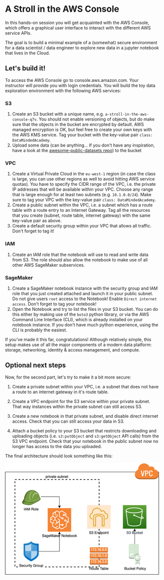 # A Stroll in the AWS Console

In this hands-on session you will get acquainted with the AWS Console, which offers a graphical user interface to interact with the different AWS service APIs. 

The goal is to build a minimal example of a (somewhat) secure environment for a data scientist / data engineer to explore new data in a jupyter notebook that lives in the Cloud. 

## Let's build it!

To access the AWS Console go to console.aws.amazon.com. Your instructor will provide you with login credentials. 
You will build the toy data exploration environment with the following AWS services:

### S3

1. Create an S3 bucket with a unique name, e.g. `a-stroll-in-the-aws-console-q7v`. You should not enable versioning of objects, but do make sure that the objects in the bucket are encrypted by default. AWS managed encryption is OK, but feel free to create your own keys with the AWS KMS service. Tag your bucket with the key-value pair `class: DataMindedAcademy`.
2. Upload some data (can be anything... If you don't have any inspiration, have a look at the [awesome-public-datasets repo](https://github.com/awesomedata/awesome-public-datasets)) to the bucket 


### VPC

1. Create a Virtual Private Cloud in the `eu-west-1` region (in case the class is large, you can use other regions as well to avoid hitting AWS service quotas). You have to specify the CIDR range of the VPC, i.e. the private IP addresses that will be available within your VPC. Choose any range that is large enough for at least two subnets (e.g. `10.1.0.0/24`). Make sure to tag your VPC with the key-value pair `class: DataMindedAcademy`. 
2. Create a public subnet within the VPC, i.e. a subnet which has a route table with a route entry to an Internet Gateway. Tag all the resources that you create (subnet, route table, internet gateway) with the same key-value pair as above. 
3. Create a default security group within your VPC that allows all traffic. Don't forget to tag it!


### IAM 

1. Create an IAM role that the notebook will use to read and write data from S3. The role should also allow the notebook to make use of all other AWS SageMaker subservices. 

### SageMaker 

1. Create a SageMaker notebook instance with the security group and IAM role that you just created attached and launch it in your public subnet. Do not give users `root` access to the Notebook! Enable `Direct internet access`. Don't forget to tag your notebook!
2. Open the Notebook and try to list the files in your S3 bucket. You can do this either by making use of the `boto3` python library, or via the AWS Command Line Interface (CLI), which is already installed on your notebook instance. If you don't have much python experience, using the CLI is probably the easiest. 

If you've made it this far, congratulations! Although relatively simple, this setup makes use of all the major components of a modern data platform: storage, networking, identity & access management, and compute. 


## Optional next steps

Now, for the second part, let's try to make it a bit more secure:

1. Create a private subnet within your VPC, i.e. a subnet that does not have a route to an internet gateway in it's route table. 

2. Create a VPC endpoint for the S3 service within your private subnet. That way instances within the private subnet can still access S3. 

3. Create a new notebook in that private subnet, and disable direct internet access. Check that you can still access your data in S3.

4. Attach a bucket policy to your S3 bucket that restricts downloading and uploading objects (i.e. `s3:putObject` and `s3:getObject` API calls) from the S3 VPC endpoint. Check that your notebook in the public subnet now no longer has access to the data you uploaded. 

The final architecture should look something like this: 

![](stroll-console.png)